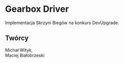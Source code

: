 # Gearbox Driver
Implementacja Skrzyni Biegów na konkurs DevUpgrade.

## Twórcy
Michał Wityk,  
Maciej Białobrzeski